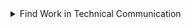 <details>
<summary>Find Work in Technical Communication</summary>

## Find Work in Technical Communication
The hitech industry offers many opportunities for technical communicators. See online discussions on LinkedIn’s [Technical Writer Forum](https://www.linkedin.com/groups/112571/).
<details>

<details>
<summary>Paid Internships</summary>  
### Paid Internships
* [Google Season of Docs](https://developers.google.com/season-of-docs) ([tricks on how to apply](https://www.freecodecamp.org/news/cracking-google-season-of-docs-2020/))
<details>

<details>
<summary>Alternative Career Paths</summary>  
### Alternative Career Paths
* [Alternate Career Paths for Technical Communicators](https://www.prospringstaffing.com/Resource/Alternate_Career_Paths.pdf) - Jack Molisani (Slides)
<details>
  
<details>
<summary>Companies Offering TC Services, Training, and Consulting</summary>  
### Companies Offering TC Services, Training, and Consulting
* [Cow TC](https://cowtc.com/)
* [Our Best Words (Tichtov Tadrich Tovil)](https://ourbestwords.com/)
* [Contentabl](https://www.contentabl.io/)
* [WritePoint](http://www.writepoint.com/training-courses/)
* [OnTarget Communications ](https://www.ontargetcommunication.com/)
* [JBS](https://www.techwriting.co.il/)
<details>
